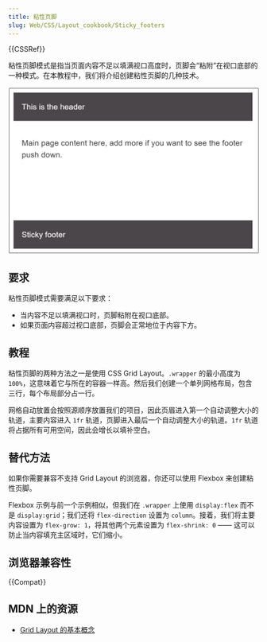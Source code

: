 ```yaml
---
title: 粘性页脚
slug: Web/CSS/Layout_cookbook/Sticky_footers
---
```


{{CSSRef}}

粘性页脚模式是指当页面内容不足以填满视口高度时，页脚会“粘附”在视口底部的一种模式。在本教程中，我们将介绍创建粘性页脚的几种技术。

![粘性页脚被推到盒子底部](cookbook-footer.png)

## 要求

粘性页脚模式需要满足以下要求：

- 当内容不足以填满视口时，页脚粘附在视口底部。
- 如果页面内容超过视口底部，页脚会正常地位于内容下方。

## 教程

粘性页脚的两种方法之一是使用 CSS Grid Layout。`.wrapper` 的最小高度为 `100%`，这意味着它与所在的容器一样高。然后我们创建一个单列网格布局，包含三行，每个布局部分占一行。

网格自动放置会按照源顺序放置我们的项目，因此页眉进入第一个自动调整大小的轨道，主要内容进入 `1fr` 轨道，页脚进入最后一个自动调整大小的轨道。`1fr` 轨道将占据所有可用空间，因此会增长以填补空白。

## 替代方法

如果你需要兼容不支持 Grid Layout 的浏览器，你还可以使用 Flexbox 来创建粘性页脚。

Flexbox 示例与前一个示例相似，但我们在 `.wrapper` 上使用 `display:flex` 而不是 `display:grid`；我们还将 `flex-direction` 设置为 `column`。接着，我们将主要内容设置为 `flex-grow: 1`，将其他两个元素设置为 `flex-shrink: 0` —— 这可以防止当内容填充主区域时，它们缩小。

## 浏览器兼容性

{{Compat}}

## MDN 上的资源

- [Grid Layout 的基本概念](/zh-CN/docs/Web/CSS/CSS_Grid_Layout/Basic_Concepts_of_Grid_Layout)
